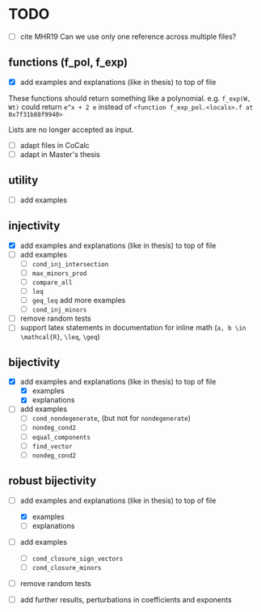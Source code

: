 # TODO

* [ ] cite MHR19
  Can we use only one reference across multiple files?

## functions (f_pol, f_exp)

* [x] add examples and explanations (like in thesis) to top of file

These functions should return something like a polynomial.
e.g. `f_exp(W, Wt)` could return `e^x + 2 e` instead of `<function f_exp_pol.<locals>.f at 0x7f31b88f9940>`

Lists are no longer accepted as input.
* [ ] adapt files in CoCalc
* [ ] adapt in Master's thesis

## utility

* [ ] add examples

## injectivity

* [x] add examples and explanations (like in thesis) to top of file
* [ ] add examples
    * [ ] `cond_inj_intersection`
    * [ ] `max_minors_prod`
    * [ ] `compare_all`
    * [ ] `leq`
    * [ ] `geq_leq` add more examples
    * [ ] `cond_inj_minors`
* [ ] remove random tests
* [ ] support latex statements in documentation for inline math
  (`a, b \in \mathcal{R}`, `\leq`, `\geq`)

## bijectivity

* [x] add examples and explanations (like in thesis) to top of file
    * [x] examples
    * [x] explanations
* [ ] add examples
    * [ ] `cond_nondegenerate`, (but not for `nondegenerate`)
    * [ ] `nondeg_cond2`
    * [ ] `equal_components`
    * [ ] `find_vector`
    * [ ] `nondeg_cond2`

## robust bijectivity

* [ ] add examples and explanations (like in thesis) to top of file
    * [x] examples
    * [ ] explanations
* [ ] add examples
    * [ ] `cond_closure_sign_vectors`
    * [ ] `cond_closure_minors`
* [ ] remove random tests

* [ ] add further results, perturbations in coefficients and exponents

